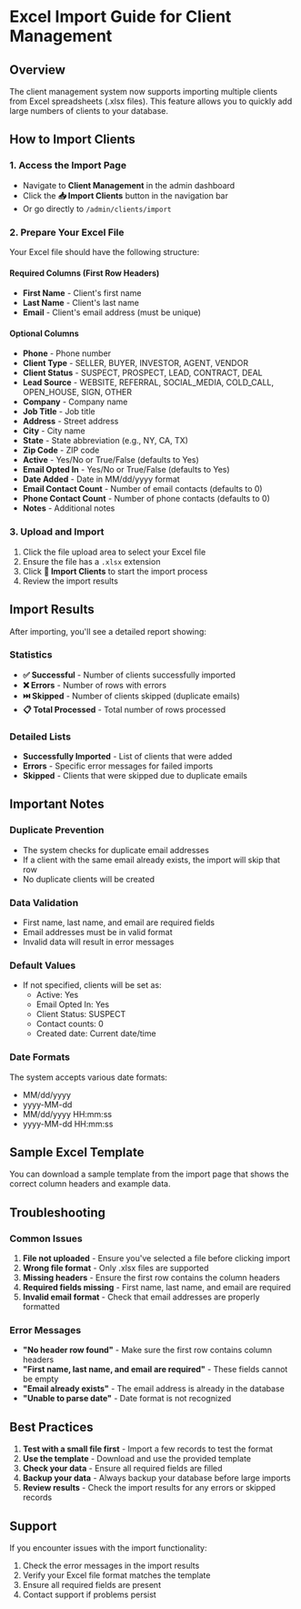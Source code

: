 # Excel Import Guide for Client Management

## Overview
The client management system now supports importing multiple clients from Excel spreadsheets (.xlsx files). This feature allows you to quickly add large numbers of clients to your database.

## How to Import Clients

### 1. Access the Import Page
- Navigate to **Client Management** in the admin dashboard
- Click the **📥 Import Clients** button in the navigation bar
- Or go directly to `/admin/clients/import`

### 2. Prepare Your Excel File
Your Excel file should have the following structure:

#### Required Columns (First Row Headers)
- **First Name** - Client's first name
- **Last Name** - Client's last name  
- **Email** - Client's email address (must be unique)

#### Optional Columns
- **Phone** - Phone number
- **Client Type** - SELLER, BUYER, INVESTOR, AGENT, VENDOR
- **Client Status** - SUSPECT, PROSPECT, LEAD, CONTRACT, DEAL
- **Lead Source** - WEBSITE, REFERRAL, SOCIAL_MEDIA, COLD_CALL, OPEN_HOUSE, SIGN, OTHER
- **Company** - Company name
- **Job Title** - Job title
- **Address** - Street address
- **City** - City name
- **State** - State abbreviation (e.g., NY, CA, TX)
- **Zip Code** - ZIP code
- **Active** - Yes/No or True/False (defaults to Yes)
- **Email Opted In** - Yes/No or True/False (defaults to Yes)
- **Date Added** - Date in MM/dd/yyyy format
- **Email Contact Count** - Number of email contacts (defaults to 0)
- **Phone Contact Count** - Number of phone contacts (defaults to 0)
- **Notes** - Additional notes

### 3. Upload and Import
1. Click the file upload area to select your Excel file
2. Ensure the file has a `.xlsx` extension
3. Click **🚀 Import Clients** to start the import process
4. Review the import results

## Import Results

After importing, you'll see a detailed report showing:

### Statistics
- **✅ Successful** - Number of clients successfully imported
- **❌ Errors** - Number of rows with errors
- **⏭️ Skipped** - Number of clients skipped (duplicate emails)
- **📋 Total Processed** - Total number of rows processed

### Detailed Lists
- **Successfully Imported** - List of clients that were added
- **Errors** - Specific error messages for failed imports
- **Skipped** - Clients that were skipped due to duplicate emails

## Important Notes

### Duplicate Prevention
- The system checks for duplicate email addresses
- If a client with the same email already exists, the import will skip that row
- No duplicate clients will be created

### Data Validation
- First name, last name, and email are required fields
- Email addresses must be in valid format
- Invalid data will result in error messages

### Default Values
- If not specified, clients will be set as:
  - Active: Yes
  - Email Opted In: Yes
  - Client Status: SUSPECT
  - Contact counts: 0
  - Created date: Current date/time

### Date Formats
The system accepts various date formats:
- MM/dd/yyyy
- yyyy-MM-dd
- MM/dd/yyyy HH:mm:ss
- yyyy-MM-dd HH:mm:ss

## Sample Excel Template

You can download a sample template from the import page that shows the correct column headers and example data.

## Troubleshooting

### Common Issues
1. **File not uploaded** - Ensure you've selected a file before clicking import
2. **Wrong file format** - Only .xlsx files are supported
3. **Missing headers** - Ensure the first row contains the column headers
4. **Required fields missing** - First name, last name, and email are required
5. **Invalid email format** - Check that email addresses are properly formatted

### Error Messages
- **"No header row found"** - Make sure the first row contains column headers
- **"First name, last name, and email are required"** - These fields cannot be empty
- **"Email already exists"** - The email address is already in the database
- **"Unable to parse date"** - Date format is not recognized

## Best Practices

1. **Test with a small file first** - Import a few records to test the format
2. **Use the template** - Download and use the provided template
3. **Check your data** - Ensure all required fields are filled
4. **Backup your data** - Always backup your database before large imports
5. **Review results** - Check the import results for any errors or skipped records

## Support

If you encounter issues with the import functionality:
1. Check the error messages in the import results
2. Verify your Excel file format matches the template
3. Ensure all required fields are present
4. Contact support if problems persist
